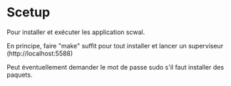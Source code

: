 Scetup
======

Pour installer et exécuter les application scwal.

En principe, faire "make" suffit pour tout installer et lancer un superviseur (http://localhost:5588)

Peut éventuellement demander le mot de passe sudo s'il faut installer des paquets.



